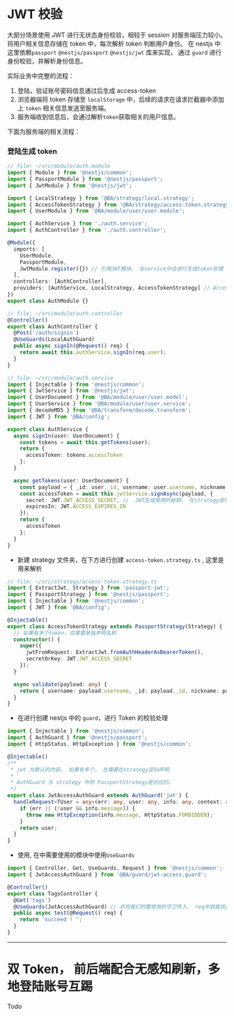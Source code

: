 # JWT 校验

大部分场景使用 JWT 进行无状态身份校验，相较于 session 对服务端压力较小。将用户相关信息存储在 token 中，每次解析 token 判断用户身份。
在 nestjs 中这里依赖`passport` `@nestjs/passport` `@nestjs/jwt` 库来实现， 通过 `guard` 进行身份校验，并解析身份信息。

实际业务中完整的流程：

1. 登陆，验证账号密码信息通过后生成 access-token
2. 浏览器端将 token 存储至 `localStorage` 中，后续的请求在请求拦截器中添加上 `token` 相关信息发送至服务端。
3. 服务端收到信息后，会通过解析`token`获取相关的用户信息。

下面为服务端的相关流程：

### 登陆生成 token

```typescript
// file: ~/src/module/auth.module
import { Module } from '@nestjs/common';
import { PassportModule } from '@nestjs/passport';
import { JwtModule } from '@nestjs/jwt';

import { LocalStrategy } from '@BA/strategy/local.strategy';
import { AccessTokenStrategy } from '@BA/strategy/access-token.strategy';
import { UserModule } from '@BA/module/user/user.module';

import { AuthService } from './auth.service';
import { AuthController } from './auth.controller';

@Module({
  imports: [
    UserModule,
    PassportModule,
    JwtModule.register({}) // 引用JWT模块， 在service中会进行生成token处理
  ],
  controllers: [AuthController],
  providers: [AuthService, LocalStrategy, AccessTokenStrategy] // AccessTokenStrategy 是JWT 的解析部分，解析完成后会进行返回相关value内容
})
export class AuthModule {}
```

```typescript
// file: ~/src/module/auth.controller
@Controller()
export class AuthController {
  @Post('/auth/signin')
  @UseGuards(LocalAuthGuard)
  public async signIn(@Request() req) {
    return await this.authService.signIn(req.user);
  }
}
```

```typescript
// file: ~/src/module/auth.service
import { Injectable } from '@nestjs/common';
import { JwtService } from '@nestjs/jwt';
import { UserDocument } from '@BA/module/user/user.model';
import { UserService } from '@BA/module/user/user.service';
import { decodeMD5 } from '@BA/transform/decode.transform';
import { JWT } from '@BA/config';

export class AuthService {
  async signIn(user: UserDocument) {
    const tokens = await this.getTokens(user);
    return {
      accessToken: tokens.accessToken
    };
  }

  async getTokens(user: UserDocument) {
    const payload = { _id: user._id, username: user.username, nickname: user.nickname };
    const accessToken = await this.jwtService.signAsync(payload, {
      secret: JWT.JWT_ACCESS_SECRET, //  JWT生成使用的秘钥， 在strategy部分配置JWT解析的时候需要为相同的秘钥
      expiresIn: JWT.ACCESS_EXPIRES_IN
    });
    return {
      accessToken
    };
  }
}
```

- 新建 strategy 文件夹，在下方进行创建 `access-token.strategy.ts` , 这里是用来解析

```typescript
// file: ~/src/strategy/access-token.strategy.ts
import { ExtractJwt, Strategy } from 'passport-jwt';
import { PassportStrategy } from '@nestjs/passport';
import { Injectable } from '@nestjs/common';
import { JWT } from '@BA/config';

@Injectable()
export class AccessTokenStrategy extends PassportStrategy(Strategy) {
  // 如果有多个token，在需要单独声明名称
  constructor() {
    super({
      jwtFromRequest: ExtractJwt.fromAuthHeaderAsBearerToken(),
      secretOrKey: JWT.JWT_ACCESS_SECRET
    });
  }

  async validate(payload: any) {
    return { username: payload.username, _id: payload._id, nickname: payload.nickname }; // 校验通过后会返回相关的内容。
  }
}
```

- 在进行创建 nestjs 中的 `guard`，进行 Token 的校验处理

```typescript
import { Injectable } from '@nestjs/common';
import { AuthGuard } from '@nestjs/passport';
import { HttpStatus, HttpException } from '@nestjs/common';

@Injectable()
/**
 * jwt 为默认的内容， 如果有多个， 在需要在strategy部分声明
 *
 * AuthGuard 与 strategy 中的 PassportStrategy是对应的。
 */
export class JwtAccessAuthGuard extends AuthGuard('jwt') {
  handleRequest<TUser = any>(err: any, user: any, info: any, context: any, status?: any): TUser {
    if (err || (!user && info.message)) {
      throw new HttpException(info.message, HttpStatus.FORBIDDEN);
    }
    return user;
  }
}
```

- 使用, 在中需要使用的模块中使用`UseGuards`

```typescript
import { Controller, Get, UseGuards, Request } from '@nestjs/common';
import { JwtAccessAuthGuard } from '@BA/guard/jwt-access.guard';

@Controller()
export class TagsController {
  @Get('tags')
  @UseGuards(JwtAccessAuthGuard) // 并将我们的要使用的守卫传入， req中就能找直接查到我们使用的相关信息
  public async test(@Request() req) {
    return 'succeed ! ';
  }
}
```

---

# 双 Token， 前后端配合无感知刷新，多地登陆账号互踢

Todo
